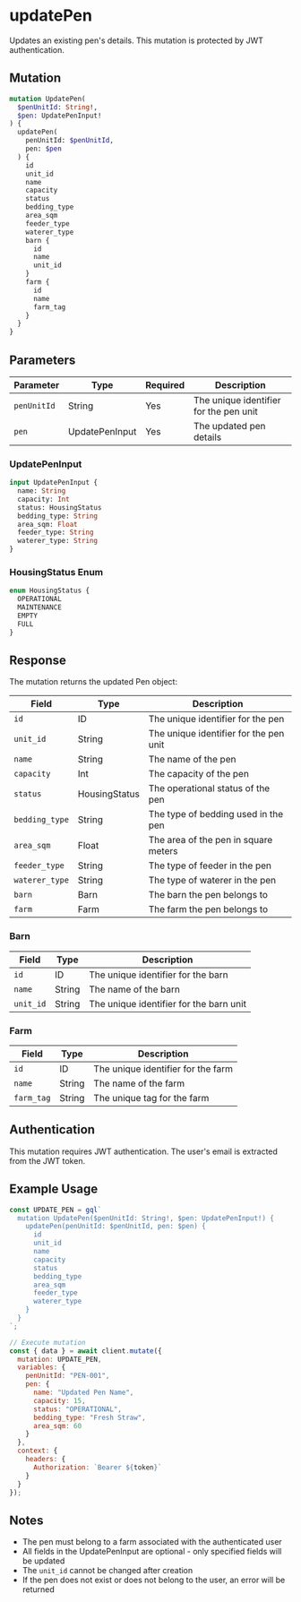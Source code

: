 # updatePen

Updates an existing pen's details. This mutation is protected by JWT authentication.

## Mutation

```graphql
mutation UpdatePen(
  $penUnitId: String!,
  $pen: UpdatePenInput!
) {
  updatePen(
    penUnitId: $penUnitId,
    pen: $pen
  ) {
    id
    unit_id
    name
    capacity
    status
    bedding_type
    area_sqm
    feeder_type
    waterer_type
    barn {
      id
      name
      unit_id
    }
    farm {
      id
      name
      farm_tag
    }
  }
}
```

## Parameters

| Parameter | Type | Required | Description |
|-----------|------|----------|-------------|
| `penUnitId` | String | Yes | The unique identifier for the pen unit |
| `pen` | UpdatePenInput | Yes | The updated pen details |

### UpdatePenInput

```graphql
input UpdatePenInput {
  name: String
  capacity: Int
  status: HousingStatus
  bedding_type: String
  area_sqm: Float
  feeder_type: String
  waterer_type: String
}
```

### HousingStatus Enum

```graphql
enum HousingStatus {
  OPERATIONAL
  MAINTENANCE
  EMPTY
  FULL
}
```

## Response

The mutation returns the updated Pen object:

| Field | Type | Description |
|-------|------|-------------|
| `id` | ID | The unique identifier for the pen |
| `unit_id` | String | The unique identifier for the pen unit |
| `name` | String | The name of the pen |
| `capacity` | Int | The capacity of the pen |
| `status` | HousingStatus | The operational status of the pen |
| `bedding_type` | String | The type of bedding used in the pen |
| `area_sqm` | Float | The area of the pen in square meters |
| `feeder_type` | String | The type of feeder in the pen |
| `waterer_type` | String | The type of waterer in the pen |
| `barn` | Barn | The barn the pen belongs to |
| `farm` | Farm | The farm the pen belongs to |

### Barn

| Field | Type | Description |
|-------|------|-------------|
| `id` | ID | The unique identifier for the barn |
| `name` | String | The name of the barn |
| `unit_id` | String | The unique identifier for the barn unit |

### Farm

| Field | Type | Description |
|-------|------|-------------|
| `id` | ID | The unique identifier for the farm |
| `name` | String | The name of the farm |
| `farm_tag` | String | The unique tag for the farm |

## Authentication

This mutation requires JWT authentication. The user's email is extracted from the JWT token.

## Example Usage

```javascript
const UPDATE_PEN = gql`
  mutation UpdatePen($penUnitId: String!, $pen: UpdatePenInput!) {
    updatePen(penUnitId: $penUnitId, pen: $pen) {
      id
      unit_id
      name
      capacity
      status
      bedding_type
      area_sqm
      feeder_type
      waterer_type
    }
  }
`;

// Execute mutation
const { data } = await client.mutate({
  mutation: UPDATE_PEN,
  variables: {
    penUnitId: "PEN-001",
    pen: {
      name: "Updated Pen Name",
      capacity: 15,
      status: "OPERATIONAL",
      bedding_type: "Fresh Straw",
      area_sqm: 60
    }
  },
  context: {
    headers: {
      Authorization: `Bearer ${token}`
    }
  }
});
```

## Notes

- The pen must belong to a farm associated with the authenticated user
- All fields in the UpdatePenInput are optional - only specified fields will be updated
- The `unit_id` cannot be changed after creation
- If the pen does not exist or does not belong to the user, an error will be returned
